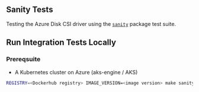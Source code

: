 ## Sanity Tests
Testing the Azure Disk CSI driver using the [`sanity`](https://github.com/kubernetes-csi/csi-test/tree/master/pkg/sanity) package test suite.

## Run Integration Tests Locally

### Prereqsuite

- A Kubernetes cluster on Azure (aks-engine / AKS)

```bash
REGISTRY=<Dockerhub registry> IMAGE_VERSION=<image version> make sanity-test
```
